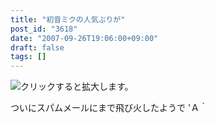 ```yaml
---
title: "初音ミクの人気ぶりが"
post_id: "3618"
date: "2007-09-26T19:06:00+09:00"
draft: false
tags: []
---
```



![クリックすると拡大します。](https://danmaq.com/image/mixi/2007/573901138_49_s.jpg)

ついにスパムメールにまで飛び火したようで 'Ａ｀
